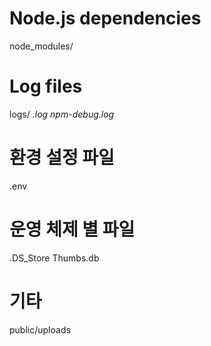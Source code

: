 # Node.js dependencies
node_modules/

# Log files
logs/
*.log
npm-debug.log*

# 환경 설정 파일
.env

# 운영 체제 별 파일
.DS_Store
Thumbs.db

# 기타
public/uploads

